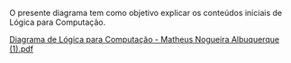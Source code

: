 O presente diagrama tem como objetivo explicar os conteúdos iniciais de Lógica para Computação.

[Diagrama de Lógica para Computação - Matheus Nogueira Albuquerque (1).pdf](https://github.com/Nogz04/Logica-Para-Computacao/files/15155690/Diagrama.de.Logica.para.Computacao.-.Matheus.Nogueira.Albuquerque.1.pdf)
